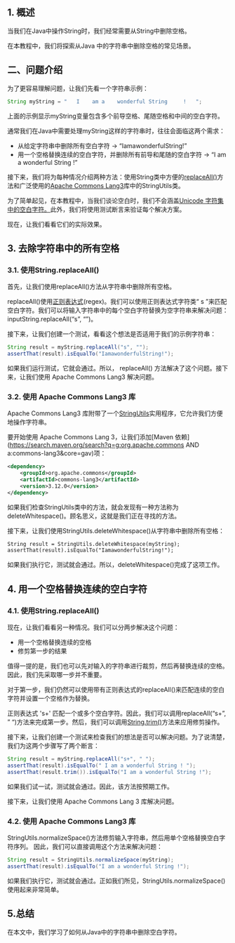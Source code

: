 ## 1. 概述

当我们在Java中操作String时，我们经常需要从String中删除空格。

在本教程中，我们将探索从Java 中的字符串中删除空格的常见场景。

## 二、问题介绍

为了更容易理解问题，让我们先看一个字符串示例：

```java
String myString = "   I    am a    wonderful String     !   ";
```

上面的示例显示myString变量包含多个前导空格、尾随空格和中间的空白字符。

通常我们在Java中需要处理myString这样的字符串时，往往会面临这两个需求：

-   从给定字符串中删除所有空白字符 -> “IamawonderfulString!”
-   用一个空格替换连续的空白字符，并删除所有前导和尾随的空白字符 -> “I am a wonderful String !”

接下来，我们将为每种情况介绍两种方法：使用String类中方便的[replaceAll()](https://www.baeldung.com/string/replace-all)方法和广泛使用的[Apache Commons Lang3](https://www.baeldung.com/java-commons-lang-3)库中的StringUtils类。

为了简单起见，在本教程中，当我们谈论空白时，我们不会涵盖[Unicode 字符集中的空白字符。](https://en.wikipedia.org/wiki/Template:Whitespace_(Unicode))此外，我们将使用测试断言来验证每个解决方案。

现在，让我们看看它们的实际效果。

## 3. 去除字符串中的所有空格

### 3.1. 使用String.replaceAll()

首先，让我们使用replaceAll()方法从字符串中删除所有空格。

replaceAll()使用[正则表达式](https://www.baeldung.com/regular-expressions-java)(regex)。我们可以使用正则表达式字符类“ s ”来匹配空白字符。我们可以将输入字符串中的每个空白字符替换为空字符串来解决问题：inputString.replaceAll(“s”, “”)。

接下来，让我们创建一个测试，看看这个想法是否适用于我们的示例字符串：

```java
String result = myString.replaceAll("s", "");
assertThat(result).isEqualTo("IamawonderfulString!");
```

如果我们运行测试，它就会通过。所以， replaceAll() 方法解决了这个问题。接下来，让我们使用 Apache Commons Lang3 解决问题。

### 3.2. 使用 Apache Commons Lang3 库

Apache Commons Lang3 库附带了一个[StringUtils](https://commons.apache.org/proper/commons-lang/apidocs/org/apache/commons/lang3/StringUtils.html)实用程序，它允许我们方便地操作字符串。

要开始使用 Apache Commons Lang 3，让我们添加[Maven 依赖](https://search.maven.org/search?q=g:org.apache.commons AND a:commons-lang3&core=gav)项：

```xml
<dependency>
    <groupId>org.apache.commons</groupId>
    <artifactId>commons-lang3</artifactId>
    <version>3.12.0</version>
</dependency>
```

如果我们检查StringUtils类中的方法，就会发现有一种方法称为deleteWhitespace()。顾名思义，这就是我们正在寻找的方法。

接下来，让我们使用StringUtils.deleteWhitespace()从字符串中删除所有空格：

```xml
String result = StringUtils.deleteWhitespace(myString);
assertThat(result).isEqualTo("IamawonderfulString!");
```

如果我们执行它，测试就会通过。所以，deleteWhitespace()完成了这项工作。

## 4. 用一个空格替换连续的空白字符

### 4.1. 使用String.replaceAll()

现在，让我们看看另一种情况。我们可以分两步解决这个问题：

-   用一个空格替换连续的空格
-   修剪第一步的结果

值得一提的是，我们也可以先对输入的字符串进行裁剪，然后再替换连续的空格。因此，我们先采取哪一步并不重要。

对于第一步，我们仍然可以使用带有正则表达式的replaceAll()来匹配连续的空白字符并设置一个空格作为替换。

正则表达式 's+' 匹配一个或多个空白字符。因此，我们可以调用replaceAll(“s+”, ” “)方法来完成第一步。然后，我们可以调用[String.trim()](https://www.baeldung.com/string/trim)方法来应用修剪操作。

接下来，让我们创建一个测试来检查我们的想法是否可以解决问题。为了说清楚，我们为这两个步骤写了两个断言：

```java
String result = myString.replaceAll("s+", " ");
assertThat(result).isEqualTo(" I am a wonderful String ! ");
assertThat(result.trim()).isEqualTo("I am a wonderful String !");
```

如果我们试一试，测试就会通过。因此，该方法按预期工作。

接下来，让我们使用 Apache Commons Lang 3 库解决问题。

### 4.2. 使用 Apache Commons Lang3 库

StringUtils.normalizeSpace()方法修剪输入字符串，然后用单个空格替换空白字符序列。 因此，我们可以直接调用这个方法来解决问题：

```java
String result = StringUtils.normalizeSpace(myString);
assertThat(result).isEqualTo("I am a wonderful String !");
```

如果我们执行它，测试就会通过。正如我们所见，StringUtils.normalizeSpace()使用起来非常简单。

## 5.总结

在本文中，我们学习了如何从Java中的字符串中删除空白字符。